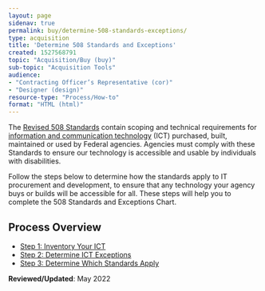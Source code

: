 ```yaml
---
layout: page
sidenav: true
permalink: buy/determine-508-standards-exceptions/
type: acquisition
title: 'Determine 508 Standards and Exceptions'
created: 1527568791
topic: "Acquisition/Buy (buy)"
sub-topic: "Acquisition Tools"
audience:
- "Contracting Officer’s Representative (cor)"
- "Designer (design)"
resource-type: "Process/How-to"
format: "HTML (html)"
---
```


The [Revised 508 Standards][1] contain scoping and technical requirements for [information and communication technology]({{site.baseurl}}/tools/glossary/#ict) (ICT) purchased, built, maintained or used by Federal agencies. Agencies must comply with these Standards to ensure our technology is accessible and usable by individuals with disabilities.

Follow the steps below to determine how the standards apply to IT procurement and development, to ensure that any technology your agency buys or builds will be accessible for all. These steps will help you to complete the 508 Standards and Exceptions Chart.

## **Process Overview**

  * [Step 1: Inventory Your ICT][2]
  * [Step 2: Determine ICT Exceptions][3]
  * [Step 3: Determine Which Standards Apply][4]

**Reviewed/Updated**: May 2022

 [1]: https://www.access-board.gov/guidelines-and-standards/communications-and-it/about-the-ict-refresh/final-rule/text-of-the-standards-and-guidelines
 [2]: {{site.baseurl}}/buy/inventory-your-ict
 [3]: {{site.baseurl}}/buy/determine-ict-exceptions
 [4]: {{site.baseurl}}/buy/determine-ict-standards